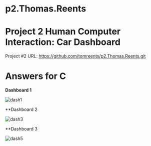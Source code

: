 # p2.Thomas.Reents
# Project 2 Human Computer Interaction: Car Dashboard 

Project #2 URL: https://github.com/tomreents/p2.Thomas.Reents.git

# Answers for C

**Dashboard 1**

![dash1](https://user-images.githubusercontent.com/68446643/115167441-3e35c700-a07d-11eb-95fc-e45b3167315e.jpg)

**Dashboard 2

![dash3](https://user-images.githubusercontent.com/68446643/115167457-4beb4c80-a07d-11eb-9015-5ef3ac475b36.png)

**Dashboard 3

![dash5](https://user-images.githubusercontent.com/68446643/115167465-5279c400-a07d-11eb-888d-0b95d4caa419.jpg)



